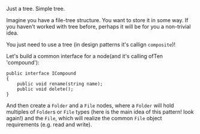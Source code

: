 Just a tree. Simple tree.

Imagine you have a file-tree structure. You want to store it in some way. If you haven't worked with tree before, perhaps it will be for you a non-trivial idea.

You just need to use a tree (in design patterns it's callign `composite`)!

Let's build a common interface for a node(and it's calling ofTen 'compound'):

```
public interface ICompound
{
    public void rename(string name);
    public void delete();
}
```

And then create a `Folder` and a `File` nodes, where a `Folder` will hold multiples of `Folder`s or `File` types (here is the main idea of this pattern! look again!) and the `File`, which will realize the common `File` object requirements (e.g. read and write).
